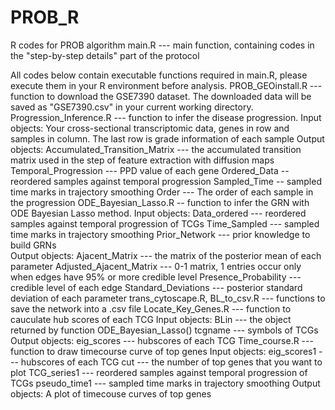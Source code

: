 # PROB_R
R codes for PROB algorithm
main.R  --- main function, containing codes in the "step-by-step details" part of the protocol

All codes below contain executable functions required in main.R, please execute them in your R environment before analysis.
PROB_GEOinstall.R --- function to download the GSE7390 dataset. The downloaded data will be saved as "GSE7390.csv" in your current working directory.
Progression_Inference.R --- function to infer the disease progression. 
                            Input objects:
                                 Your cross-sectional transcriptomic data, genes in row and samples in column. The last row is grade information of each sample
                            Output objects:
                                 Accumulated_Transition_Matrix --- the accumulated transition matrix used in the step of feature extraction with diffusion maps    
                                 Temporal_Progression --- PPD value of each gene
                                 Ordered_Data -- reordered samples against temporal progression
                                 Sampled_Time -- sampled time marks in trajectory smoothing
                                 Order --- The order of each sample in the progression
ODE_Bayesian_Lasso.R -- function to infer the GRN with ODE Bayesian Lasso method. 
                        Input objects:
                            Data_ordered --- reordered samples against temporal progression of TCGs
                            Time_Sampled ---  sampled time marks in trajectory smoothing
                            Prior_Network --- prior knowledge to build GRNs                          
                        Output objects:
                            Ajacent_Matrix --- the matrix of the posterior mean of each parameter
                            Adjusted_Ajacent_Matrix --- 0-1 matrix, 1 entries occur only when edges have 95% or more credible level
                            Presence_Probability --- credible level of each edge
                            Standard_Deviations --- posterior standard deviation of each parameter
trans_cytoscape.R, BL_to_csv.R --- functions to save the network into a .csv file
Locate_Key_Genes.R --- function to cauculate hub scores of each TCG
                         Input objects:
                            BLin --- the object returned by function ODE_Bayesian_Lasso()
                            tcgname --- symbols of TCGs
                         Output objects:
                            eig_scores --- hubscores of each TCG
Time_course.R --- function to draw timecourse curve of top genes
                         Input objects:
                            eig_scores1 --- hubscores of each TCG
                            cut  --- the number of top genes that you want to plot
                            TCG_series1 --- reordered samples against temporal progression of TCGs
                            pseudo_time1 --- sampled time marks in trajectory smoothing
                         Output objects:
                             A plot of timecouse curves of top genes
